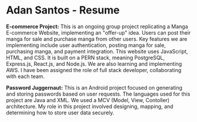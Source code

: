 # Adan Santos - Resume
**E-commerce Project:**
This is an ongoing group project replicating a Manga E-commerce Website, implementing an "offer-up" idea. Users can post their manga for sale and purchase manga from other users. Key features we are implementing include user authentication, posting manga for sale, purchasing manga, and payment integration. This website uses JavaScript, HTML, and CSS. It is built on a PERN stack, meaning PostgreSQL, Express.js, React.js, and Node.js. We are also learning and implementing AWS. I have been assigned the role of full stack developer, collaborating with each team.

**Password Juggernaut:**
This is an Android project focused on generating and storing passwords based on user requests. The languages used for this project are Java and XML. We used a MCV (Model, View, Contoller) architecture. My role in this project involved designing, mapping, and determining how to store user data securely.

